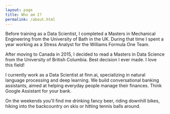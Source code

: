 ```yaml
---
layout: page
title: Who am I?
permalink: /about.html
---
```


Before training as a Data Scientist, I completed a Masters in Mechanical Engineering from the University of Bath in the UK.  During that time I spent a year working as a Stress Analyst for the Williams Formula One Team.

After moving to Canada in 2015, I decided to read a Masters in Data Science from the University of British Columbia.  Best decision I ever made.  I love this field! 

I currently work as a Data Scientist at finn.ai, specializing in natural language processing and deep learning.  We build conversational banking assistants, aimed at helping everyday people manage their finances. Think Google Assistant for your bank.

On the weekends you'll find me drinking fancy beer, riding downhill bikes, hiking into the backcountry on skis or hitting tennis balls around.
